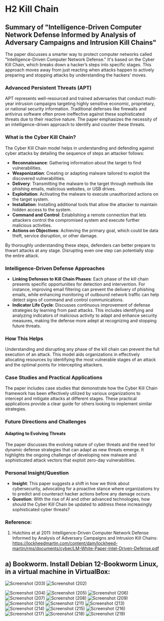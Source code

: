 # H2 Kill Chain

## Summary of "Intelligence-Driven Computer Network Defense Informed by Analysis of Adversary Campaigns and Intrusion Kill Chains"
The paper discusses a smarter way to protect computer networks called "Intelligence-Driven Computer Network Defense." It's based on the Cyber Kill Chain, which breaks down a hacker’s steps into specific stages. This approach moves away from just reacting when attacks happen to actively preparing and stopping attacks by understanding the hackers' moves.

### Advanced Persistent Threats (APT)
APT represents well-resourced and trained adversaries that conduct multi-year intrusion campaigns targeting highly sensitive economic, proprietary, or national security information. Traditional defenses like firewalls and antivirus software often prove ineffective against these sophisticated threats due to their reactive nature. The paper emphasizes the necessity of an intelligence-driven approach to identify and counter these threats.

### What is the Cyber Kill Chain?
The Cyber Kill Chain model helps in understanding and defending against cyber attacks by detailing the sequence of steps an attacker follows:
- **Reconnaissance**: Gathering information about the target to find vulnerabilities.
- **Weaponization**: Creating or adapting malware tailored to exploit the discovered vulnerabilities.
- **Delivery**: Transmitting the malware to the target through methods like phishing emails, malicious websites, or USB drives.
- **Exploitation**: Activating the malware to execute unauthorized actions on the target system.
- **Installation**: Installing additional tools that allow the attacker to maintain hidden access to the system.
- **Command and Control**: Establishing a remote connection that lets attackers control the compromised system and execute further malicious activities.
- **Actions on Objectives**: Achieving the primary goal, which could be data theft, service disruption, or other damage.

By thoroughly understanding these steps, defenders can better prepare to thwart attacks at any stage. Disrupting even one step can potentially stop the entire attack.

### Intelligence-Driven Defense Approaches
- **Linking Defenses to Kill Chain Phases**: Each phase of the kill chain presents specific opportunities for detection and intervention. For instance, improving email filtering can prevent the delivery of phishing emails, while enhancing monitoring of outbound network traffic can help detect signs of command and control communications.
- **Indicator Life Cycle**: Discusses continuous improvement of defense strategies by learning from past attacks. This includes identifying and analyzing indicators of malicious activity to adapt and enhance security measures, making the defense more adept at recognizing and stopping future threats.

### How This Helps
Understanding and disrupting any phase of the kill chain can prevent the full execution of an attack. This model aids organizations in effectively allocating resources by identifying the most vulnerable stages of an attack and the optimal points for intercepting attackers.

### Case Studies and Practical Applications
The paper includes case studies that demonstrate how the Cyber Kill Chain framework has been effectively utilized by various organizations to intercept and mitigate attacks at different stages. These practical applications provide a clear guide for others looking to implement similar strategies.

### Future Directions and Challenges
#### Adapting to Evolving Threats
The paper discusses the evolving nature of cyber threats and the need for dynamic defense strategies that can adapt as new threats emerge. It highlights the ongoing challenge of developing new malware and sophisticated attack vectors that exploit zero-day vulnerabilities.

### Personal Insight/Question
- **Insight**: This paper suggests a shift in how we think about cybersecurity, advocating for a proactive stance where organizations try to predict and counteract hacker actions before any damage occurs.
- **Question**: With the rise of AI and other advanced technologies, how should the Cyber Kill Chain be updated to address these increasingly sophisticated cyber threats?

### Reference:
1. Hutchins et al 2011: Intelligence-Driven Computer Network Defense Informed by Analysis of Adversary Campaigns and Intrusion Kill Chains: https://lockheedmartin.com/content/dam/lockheed-martin/rms/documents/cyber/LM-White-Paper-Intel-Driven-Defense.pdf 

## a) Bookworm. Install Debian 12-Bookworm Linux, in a virtual machine in VirtualBox:


![Screenshot (203)](https://github.com/user-attachments/assets/f2cb67e6-2a8c-419d-bc61-6774ffb8e16d)
![Screenshot (202)](https://github.com/user-attachments/assets/1e3a6003-1510-4849-ad1b-b3288057f9c5)

![Screenshot (204)](https://github.com/user-attachments/assets/e18c342b-0d2b-42ff-8bf6-4717c6a7dd60)
![Screenshot (205)](https://github.com/user-attachments/assets/8fd14b47-99d8-4e56-ba29-4ba6dccd1b05)
![Screenshot (206)](https://github.com/user-attachments/assets/c3fa9dbe-d468-48d7-ba7f-2d72881ca985)
![Screenshot (207)](https://github.com/user-attachments/assets/bbe946a5-5e45-43c2-9e52-3d7bceeb87f9)
![Screenshot (208)](https://github.com/user-attachments/assets/7e03161a-4c81-48a0-aa7c-f59a752d6ba5)
![Screenshot (209)](https://github.com/user-attachments/assets/33a41427-136a-43d5-8fd4-4f81278c2a00)
![Screenshot (210)](https://github.com/user-attachments/assets/bddbd969-66d2-48b5-b4ad-0d56d0e78d2f)
![Screenshot (211)](https://github.com/user-attachments/assets/28fd2a6d-cd45-471a-b633-d842ae16a6b6)
![Screenshot (213)](https://github.com/user-attachments/assets/b0a81768-4331-4f84-8cbf-0a2191c6194e)
![Screenshot (214)](https://github.com/user-attachments/assets/21acd49a-baee-4a91-933c-1553ef66455d)
![Screenshot (215)](https://github.com/user-attachments/assets/e3edd18f-8ba1-4ab5-835b-c7f60e339562)
![Screenshot (216)](https://github.com/user-attachments/assets/4ac985a6-b20e-4ff1-84ec-8a892ce768c0)
![Screenshot (217)](https://github.com/user-attachments/assets/f3b59102-7d40-49fe-8e88-7268ef2b860d)
![Screenshot (218)](https://github.com/user-attachments/assets/1418bdb8-ff69-4e7a-968c-d39e3e9ed674)
![Screenshot (219)](https://github.com/user-attachments/assets/66e1ba0e-3534-4e25-9015-372660cb6034)
